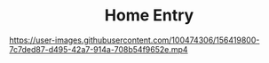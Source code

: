 <h1 align='center'>Home Entry</h1>





https://user-images.githubusercontent.com/100474306/156419800-7c7ded87-d495-42a7-914a-708b54f9652e.mp4

